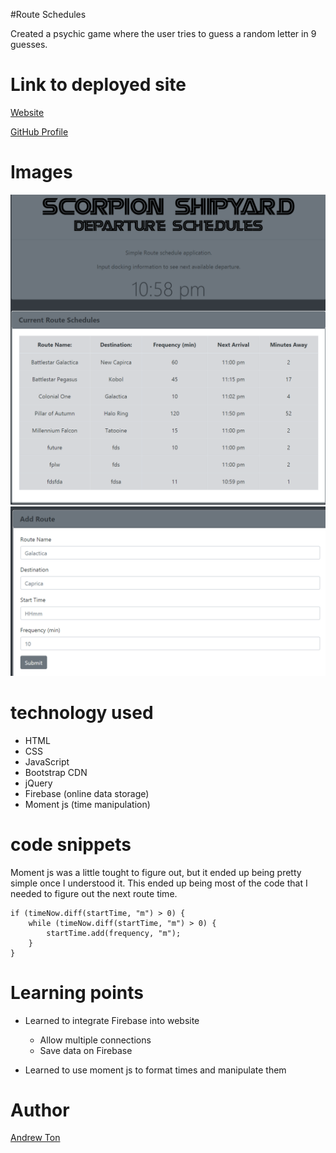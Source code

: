 #Route Schedules


Created a psychic game where the user tries to guess a random letter in 9 guesses.

# Link to deployed site


[Website](https://atton88.github.io/Train-Scheduler/)

[GitHub Profile](https://github.com/atton88)

# Images

![Page](assets/images/capture1.png)
![Add Route](assets/images/capture2.png)


# technology used

- HTML
- CSS
- JavaScript
- Bootstrap CDN
- jQuery
- Firebase (online data storage)
- Moment js (time manipulation)

# code snippets

Moment js was a little tought to figure out, but it ended up being pretty simple once I understood it. This ended up being most of the code that I needed to figure out the next route time.
```
if (timeNow.diff(startTime, "m") > 0) {
    while (timeNow.diff(startTime, "m") > 0) {
        startTime.add(frequency, "m");
    }
}
```

# Learning points
- Learned to integrate Firebase into website
    - Allow multiple connections
    - Save data on Firebase

- Learned to use moment js to format times and manipulate them

# Author 
[Andrew Ton](https://github.com/atton88)